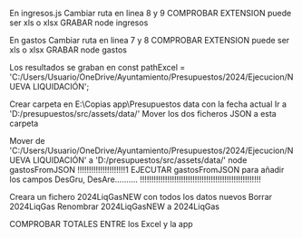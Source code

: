 En ingresos.js
Cambiar ruta en linea 8 y 9
COMPROBAR EXTENSION puede ser xls o xlsx
GRABAR
node ingresos


En gastos
Cambiar ruta en linea 7 y 8
COMPROBAR EXTENSION puede ser xls o xlsx
GRABAR
node gastos

Los resultados se graban en 
const pathExcel = 'C:/Users/Usuario/OneDrive/Ayuntamiento/Presupuestos/2024/Ejecucion/NUEVA LIQUIDACIÓN';

Crear carpeta en E:\Copias app\Presupuestos data con la fecha actual
Ir a 'D:/presupuestos/src/assets/data/'
Mover los dos ficheros JSON a esta carpeta

Mover de 'C:/Users/Usuario/OneDrive/Ayuntamiento/Presupuestos/2024/Ejecucion/NUEVA LIQUIDACIÓN'
       a 'D:/presupuestos/src/assets/data/'
node gastosFromJSON
!!!!!!!!!!!!!!!!!!!!!1  EJECUTAR gastosFromJSON  para añadir los campos DesGru, DesAre.......... !!!!!!!!!!!!!!!!!!!!!!!!!!!!!!!!!!!!!!!!!!!!!!!!!!!!!

Creara un fichero 2024LiqGasNEW con todos los datos nuevos
Borrar 2024LiqGas
Renombrar 2024LiqGasNEW a 2024LiqGas



COMPROBAR TOTALES ENTRE los Excel y la app
